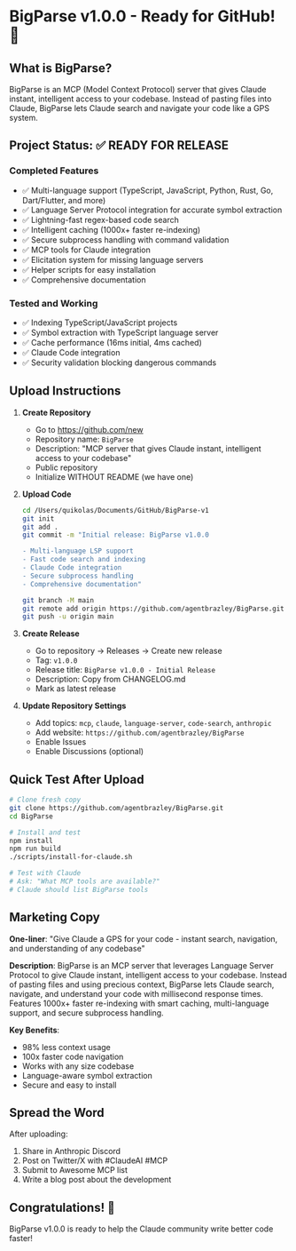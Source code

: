 # BigParse v1.0.0 - Ready for GitHub! 🚀

## What is BigParse?

BigParse is an MCP (Model Context Protocol) server that gives Claude instant, intelligent access to your codebase. Instead of pasting files into Claude, BigParse lets Claude search and navigate your code like a GPS system.

## Project Status: ✅ READY FOR RELEASE

### Completed Features
- ✅ Multi-language support (TypeScript, JavaScript, Python, Rust, Go, Dart/Flutter, and more)
- ✅ Language Server Protocol integration for accurate symbol extraction
- ✅ Lightning-fast regex-based code search
- ✅ Intelligent caching (1000x+ faster re-indexing)
- ✅ Secure subprocess handling with command validation
- ✅ MCP tools for Claude integration
- ✅ Elicitation system for missing language servers
- ✅ Helper scripts for easy installation
- ✅ Comprehensive documentation

### Tested and Working
- ✅ Indexing TypeScript/JavaScript projects
- ✅ Symbol extraction with TypeScript language server
- ✅ Cache performance (16ms initial, 4ms cached)
- ✅ Claude Code integration
- ✅ Security validation blocking dangerous commands

## Upload Instructions

1. **Create Repository**
   - Go to https://github.com/new
   - Repository name: `BigParse`
   - Description: "MCP server that gives Claude instant, intelligent access to your codebase"
   - Public repository
   - Initialize WITHOUT README (we have one)

2. **Upload Code**
   ```bash
   cd /Users/quikolas/Documents/GitHub/BigParse-v1
   git init
   git add .
   git commit -m "Initial release: BigParse v1.0.0

   - Multi-language LSP support
   - Fast code search and indexing
   - Claude Code integration
   - Secure subprocess handling
   - Comprehensive documentation"
   
   git branch -M main
   git remote add origin https://github.com/agentbrazley/BigParse.git
   git push -u origin main
   ```

3. **Create Release**
   - Go to repository → Releases → Create new release
   - Tag: `v1.0.0`
   - Release title: `BigParse v1.0.0 - Initial Release`
   - Description: Copy from CHANGELOG.md
   - Mark as latest release

4. **Update Repository Settings**
   - Add topics: `mcp`, `claude`, `language-server`, `code-search`, `anthropic`
   - Add website: `https://github.com/agentbrazley/BigParse`
   - Enable Issues
   - Enable Discussions (optional)

## Quick Test After Upload

```bash
# Clone fresh copy
git clone https://github.com/agentbrazley/BigParse.git
cd BigParse

# Install and test
npm install
npm run build
./scripts/install-for-claude.sh

# Test with Claude
# Ask: "What MCP tools are available?"
# Claude should list BigParse tools
```

## Marketing Copy

**One-liner**: "Give Claude a GPS for your code - instant search, navigation, and understanding of any codebase"

**Description**: 
BigParse is an MCP server that leverages Language Server Protocol to give Claude instant, intelligent access to your codebase. Instead of pasting files and using precious context, BigParse lets Claude search, navigate, and understand your code with millisecond response times. Features 1000x+ faster re-indexing with smart caching, multi-language support, and secure subprocess handling.

**Key Benefits**:
- 98% less context usage
- 100x faster code navigation  
- Works with any size codebase
- Language-aware symbol extraction
- Secure and easy to install

## Spread the Word

After uploading:
1. Share in Anthropic Discord
2. Post on Twitter/X with #ClaudeAI #MCP
3. Submit to Awesome MCP list
4. Write a blog post about the development

## Congratulations! 🎉

BigParse v1.0.0 is ready to help the Claude community write better code faster!